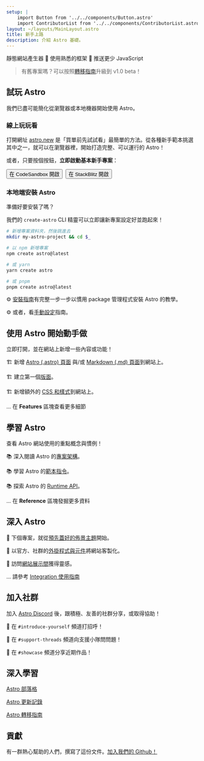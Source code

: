```yaml
---
setup: |
    import Button from '../../components/Button.astro'
    import ContributorList from '../../components/ContributorList.astro'
layout: ~/layouts/MainLayout.astro
title: 新手上路
description: 介紹 Astro 基礎。
---
```

靜態網站產生器  🚀  使用熟悉的框架  🚀  推送更少 JavaScript


> 有舊專案嗎？可以按照[轉移指南](/zh-tw/migrate)升級到 v1.0 beta！

## 試玩 Astro

我們已盡可能簡化從瀏覽器或本地機器開始使用 Astro。

### 線上玩玩看

打開網址 [astro.new](https://astro.new) 是「買單前先試試看」最簡單的方法。從各種新手範本挑選其中之一，就可以在瀏覽器裡，開始打造完整、可以運行的 Astro！

或者，只要按個按鈕，**立即啟動基本新手專案**：

<div style="display: flex; flex-wrap: wrap; gap: 0.5rem;">
    <Button href="https://astro.new/basics?on=codesandbox">在 CodeSandbox 開啟</Button>
    <Button href="https://astro.new/basics?on=stackblitz">在 StackBlitz 開啟</Button>
</div>

### 本地端安裝 Astro

準備好要安裝了嗎？

我們的 `create-astro` CLI 精靈可以立即讓新專案設定好並跑起來！

```bash
# 新增專案資料夾，然後跳進去
mkdir my-astro-project && cd $_

# 以 npm 新增專案
npm create astro@latest

# 或 yarn
yarn create astro

# 或 pnpm
pnpm create astro@latest
```

⚙️ [安裝指南](/zh-tw/install/auto)有完整一步一步以慣用 package 管理程式安裝 Astro 的教學。

⚙️ 或者，看[手動設定](/zh-tw/install/manual/)指南。


## 使用 Astro 開始動手做

立即打開，並在網站上新增一些內容或功能！

🏗️ 新增 [Astro (.astro) 頁面](/en/core-concepts/astro-pages) 與/或 [Markdown (.md) 頁面](/en/guides/markdown-content)到網站上。

🏗️ 建立第一個[版面](/en/core-concepts/layouts)。

🏗️ 新增額外的 [CSS 和樣式](/en/guides/styling)到網站上。

... 在 **Features** 區塊查看更多細節



## 學習 Astro

查看 Astro 網站使用的重點概念與慣例！

📚 深入閱讀 Astro 的[專案架構](/en/core-concepts/project-structure)。

📚 學習 Astro 的[範本指令](/en/reference/directives-reference)。

📚 探索 Astro 的 [Runtime API](/en/reference/api-reference)。

... 在 **Reference** 區塊發掘更多資料


## 深入 Astro

🧰 下個專案，就從[預先蓋好的佈景主題](https://astro.build/themes)開始。

🧰 以官方、社群的[外掛程式與元件](https://astro.build/integrations/)將網站客製化。

🧰 訪問[網站展示間](https://astro.build/showcase)獲得靈感。

... 請參考 [Integration 使用指南](/en/guides/integrations-guide)



## 加入社群

加入 [Astro Discord](https://astro.build/chat) 後，跟積極、友善的社群分享，或取得協助！

💬 在 `#introduce-yourself` 頻道打招呼！

💬 在 `#support-threads` 頻道向支援小隊問問題！

💬 在 `#showcase` 頻道分享近期作品！


## 深入學習

[Astro 部落格](https://astro.build/blog/)

[Astro 更新記錄](https://github.com/withastro/astro/blob/main/packages/astro/CHANGELOG.md)

[Astro 轉移指南](/en/migrate)


## 貢獻

有一群熱心幫助的人們，撰寫了這份文件。[加入我們的 Github！](https://github.com/withastro/docs)

<ContributorList githubRepo="withastro/docs" />
